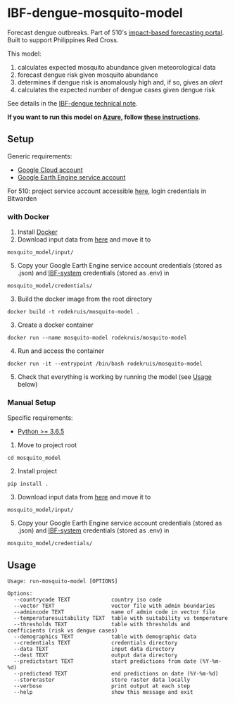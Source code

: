 # IBF-dengue-mosquito-model

Forecast dengue outbreaks. Part of 510's [impact-based forecasting portal](https://www.510.global/impact-based-forecasting-system/). Built to support Philippines Red Cross.

This model:
1. calculates expected mosquito abundance given meteorological data
2. forecast dengue risk given mosquito abundance
3. determines if dengue risk is anomalously high and, if so, gives an *alert*
4. calculates the expected number of dengue cases given dengue risk

See details in the [IBF-dengue technical note](https://drive.google.com/file/d/1kCaJE2it05yPCkqzDGYd8cWjpTm53Nyd/view?usp=sharing).

**If you want to run this model on [Azure](https://en.wikipedia.org/wiki/Microsoft_Azure), follow [these instructions](https://docs.google.com/document/d/182aQPVRZkXifHDNjmE66tj5L1l4IvAt99rxBzpmISPU/edit?usp=sharing)**.

## Setup
Generic requirements:
-   [Google Cloud account](https://cloud.google.com/)
-   [Google Earth Engine service account](https://developers.google.com/earth-engine/guides/service_account)

For 510: project service account accessible [here](https://console.cloud.google.com/iam-admin/serviceaccounts/details/109300242343650934727;edit=true?previousPage=%2Fapis%2Fcredentials%3Fauthuser%3D1%26project%3Depidemic-risk-assessment&authuser=1&folder=&organizationId=&project=epidemic-risk-assessment), login credentials in Bitwarden

### with Docker
1. Install [Docker](https://www.docker.com/get-started)
3. Download input data from [here](https://drive.google.com/file/d/1O_x3oUdgdUPAGPymJGpu1ggAI5YRUTpR/view?usp=sharing) and move it to
```
mosquito_model/input/
```
5. Copy your Google Earth Engine service account credentials (stored as .json) and [IBF-system](https://github.com/rodekruis/IBF-system) credentials (stored as .env) in
```
mosquito_model/credentials/
```
3. Build the docker image from the root directory
```
docker build -t rodekruis/mosquito-model .
```
3. Create a docker container
```
docker run --name mosquito-model rodekruis/mosquito-model
```
4. Run and access the container
```
docker run -it --entrypoint /bin/bash rodekruis/mosquito-model
```
5. Check that everything is working by running the model (see [Usage](https://github.com/rodekruis/IBF-dengue-model#usage) below)


### Manual Setup
Specific requirements:
-   [Python >= 3.6.5](https://www.python.org/downloads/)

1. Move to project root 
```
cd mosquito_model
```
2. Install project
```
pip install .
```
3. Download input data from [here](https://drive.google.com/file/d/1O_x3oUdgdUPAGPymJGpu1ggAI5YRUTpR/view?usp=sharing) and move it to
```
mosquito_model/input/
```
5. Copy your Google Earth Engine service account credentials (stored as .json) and [IBF-system](https://github.com/rodekruis/IBF-system) credentials (stored as .env) in
```
mosquito_model/credentials/
```


## Usage
```
Usage: run-mosquito-model [OPTIONS]

Options:
  --countrycode TEXT             country iso code
  --vector TEXT                  vector file with admin boundaries
  --admincode TEXT               name of admin code in vector file
  --temperaturesuitability TEXT  table with suitability vs temperature
  --thresholds TEXT              table with thresholds and coefficients (risk vs dengue cases)
  --demographics TEXT            table with demographic data
  --credentials TEXT             credentials directory
  --data TEXT                    input data directory
  --dest TEXT                    output data directory
  --predictstart TEXT            start predictions from date (%Y-%m-%d)
  --predictend TEXT              end predictions on date (%Y-%m-%d)
  --storeraster                  store raster data locally
  --verbose                      print output at each step
  --help                         show this message and exit
  ```
